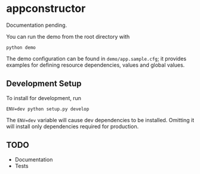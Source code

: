 # appconstructor

Documentation pending.

You can run the demo from the root directory with

```
python demo
```

The demo configuration can be found in `demo/app.sample.cfg`; it provides examples for defining resource dependencies, values and global values.

## Development Setup

To install for development, run

```
ENV=dev python setup.py develop
```

The `ENV=dev` variable will cause dev dependencies to be installed. Omitting it will install only dependencies required for production.

## TODO

* Documentation
* Tests